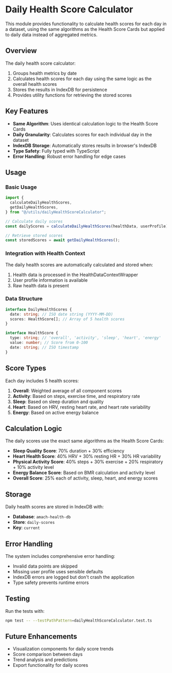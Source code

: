 # Daily Health Score Calculator

This module provides functionality to calculate health scores for each day in a dataset, using the same algorithms as the Health Score Cards but applied to daily data instead of aggregated metrics.

## Overview

The daily health score calculator:

1. Groups health metrics by date
2. Calculates health scores for each day using the same logic as the overall health scores
3. Stores the results in IndexDB for persistence
4. Provides utility functions for retrieving the stored scores

## Key Features

- **Same Algorithm**: Uses identical calculation logic to the Health Score Cards
- **Daily Granularity**: Calculates scores for each individual day in the dataset
- **IndexDB Storage**: Automatically stores results in browser's IndexDB
- **Type Safety**: Fully typed with TypeScript
- **Error Handling**: Robust error handling for edge cases

## Usage

### Basic Usage

```typescript
import {
  calculateDailyHealthScores,
  getDailyHealthScores,
} from "@/utils/dailyHealthScoreCalculator";

// Calculate daily scores
const dailyScores = calculateDailyHealthScores(healthData, userProfile);

// Retrieve stored scores
const storedScores = await getDailyHealthScores();
```

### Integration with Health Context

The daily health scores are automatically calculated and stored when:

1. Health data is processed in the HealthDataContextWrapper
2. User profile information is available
3. Raw health data is present

### Data Structure

```typescript
interface DailyHealthScores {
  date: string; // ISO date string (YYYY-MM-DD)
  scores: HealthScore[]; // Array of 5 health scores
}

interface HealthScore {
  type: string; // 'overall', 'activity', 'sleep', 'heart', 'energy'
  value: number; // Score from 0-100
  date: string; // ISO timestamp
}
```

## Score Types

Each day includes 5 health scores:

1. **Overall**: Weighted average of all component scores
2. **Activity**: Based on steps, exercise time, and respiratory rate
3. **Sleep**: Based on sleep duration and quality
4. **Heart**: Based on HRV, resting heart rate, and heart rate variability
5. **Energy**: Based on active energy balance

## Calculation Logic

The daily scores use the exact same algorithms as the Health Score Cards:

- **Sleep Quality Score**: 70% duration + 30% efficiency
- **Heart Health Score**: 40% HRV + 30% resting HR + 30% HR variability
- **Physical Activity Score**: 40% steps + 30% exercise + 20% respiratory + 10% activity level
- **Energy Balance Score**: Based on BMR calculation and activity level
- **Overall Score**: 25% each of activity, sleep, heart, and energy scores

## Storage

Daily health scores are stored in IndexDB with:

- **Database**: `amach-health-db`
- **Store**: `daily-scores`
- **Key**: `current`

## Error Handling

The system includes comprehensive error handling:

- Invalid data points are skipped
- Missing user profile uses sensible defaults
- IndexDB errors are logged but don't crash the application
- Type safety prevents runtime errors

## Testing

Run the tests with:

```bash
npm test -- --testPathPattern=dailyHealthScoreCalculator.test.ts
```

## Future Enhancements

- Visualization components for daily score trends
- Score comparison between days
- Trend analysis and predictions
- Export functionality for daily scores

